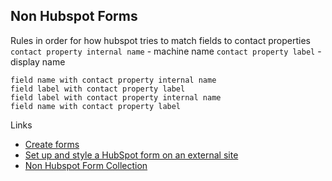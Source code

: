 ## Non Hubspot Forms

Rules in order for how hubspot tries to match fields to contact properties
`contact property internal name` - machine name
`contact property label` - display name

```
field name with contact property internal name
field label with contact property label
field label with contact property internal name
field name with contact property label
```

Links 

- [Create forms](https://knowledge.hubspot.com/forms/create-forms)
- [Set up and style a HubSpot form on an external site](https://knowledge.hubspot.com/forms/how-can-i-share-a-hubspot-form-if-im-using-an-external-site)
- [Non Hubspot Form Collection](https://knowledge.hubspot.com/forms/use-non-hubspot-forms?KBOpenTab)